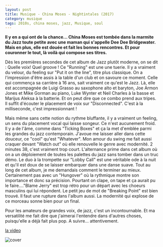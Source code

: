 ```yaml
---
layout: post
title: Musique - China Moses - Nightintales (2017)
category: musique
tags: 2010s, china moses, jazz, Musique, soul
---
```

**Il y en a qui ont de la chance... China Moses est tombée dans la marmite du Jazz toute petite avec une maman qui s'appelle Dee Dee Bridgewater. Mais en plus, elle est douée et fait les bonnes rencontres. Et pour couronner le tout, là voilà qui compose ses titres.**

Dès les premières secondes de cet album de Jazz plutôt moderne, on se dit : Quelle voix! Quel groove ! Ce "Running" est une une tuerie. Il y a vraiment du velour, du feeling sur "Put it on the line", titre plus classique. On a l'impression d'être assis à la table d'un club et on savoure ce moment. Celle qui commença sa carrière à 16 ans, sait vraiment ce qu'est le Jazz. Là, elle est accompagnée de&nbsp;Luigi Grasso au saxophone alto et baryton, Joe Armon Jones et Mike Gorman au piano, Luke Wynter et Neil Charles à la basse et Marijus Aleksa à la batterie. Et on peut dire que ce combo prend aux tripes. Il suffit d'écouter le placement de voix sur "Disconnected". C'est à la milliseconde, c'est impressionnant !

Mais même sans cette notion du rythme bluffante, il y a vraiment un feeling, un sens du placement vocal qui laisse songeur. Ce n'est aucunement froid. Il y a de l'âme, comme dans "Ticking Boxes" et ça la met d'emblée parmi les grandes du jazz contemporain. J'avoue me laisser aller dans cette douceur, ce "cool" qu'est "Whatever". Mon amour du swing me fait aussi craquer devant "Watch out" où elle renouvelle le genre avec modernité. 2 minutes 38, c'est vraiment trop court. L'alternance prime dans cet album où on a un déploiement de toutes les palettes du jazz sans tomber dans un truc démo. Le duo à la trompette sur "Lobby Call" est une véritable ode à la nuit et qu'il est doux de se laisser embarquer dans une danse suave. Tout au long de cet album, je me demandais comment le terminer au mieux. Certainement pas avec un "Hungover" où la rythmique montre son importance et donc sa précision. Pourtant on clape, on tape et ça aurait pu le faire...."Blame Jerry" est trop rétro pour un départ avec les choeurs masculins qui lui répondent. Le petit jeu de mot de "Breaking Point" est bien trouvé. Il faut une rupture dans l'album aussi. La modernité qui explose de ce morceau sonne bien pour un final.

Pour les amateurs de grandes voix, de jazz, c'est un incontournable. Et ma versatilité me fait dire que j'aimerai l'entendre dans d'autres choses, puisqu'elle a déjà fait plus pop. A suivre... attentivement.

[la video](https://www.youtube.com/watch?v=kzV7iWCJpA8)

![cover](https://cheziceman.files.wordpress.com/2017/11/china-moses.png)
